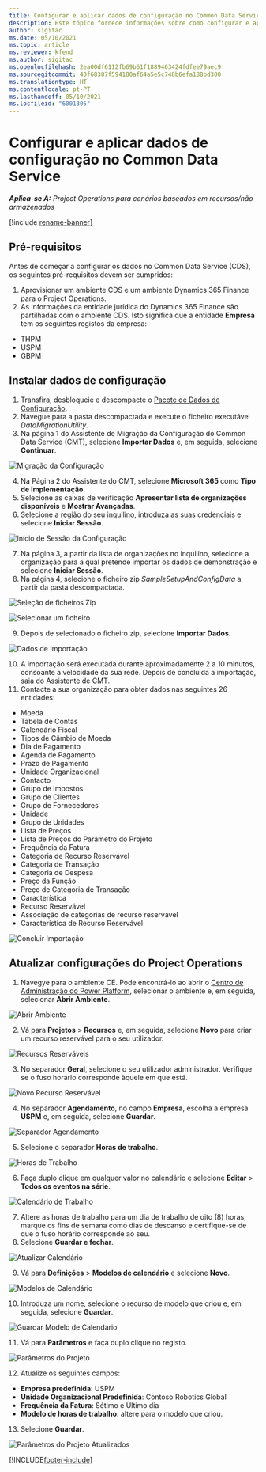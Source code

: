 ```yaml
---
title: Configurar e aplicar dados de configuração no Common Data Service
description: Este tópico fornece informações sobre como configurar e aplicar dados de configuração no Project Operations.
author: sigitac
ms.date: 05/10/2021
ms.topic: article
ms.reviewer: kfend
ms.author: sigitac
ms.openlocfilehash: 2ea00df6112fb69b61f1889463424fdfee79aec9
ms.sourcegitcommit: 40f68387f594180af64a5e5c748b6efa188bd300
ms.translationtype: HT
ms.contentlocale: pt-PT
ms.lasthandoff: 05/10/2021
ms.locfileid: "6001305"
---
```

# <a name="set-up-and-apply-configuration-data-in-the-common-data-service"></a>Configurar e aplicar dados de configuração no Common Data Service 

_**Aplica-se A:** Project Operations para cenários baseados em recursos/não armazenados_

[!include [rename-banner](~/includes/cc-data-platform-banner.md)]

## <a name="prerequisites"></a>Pré-requisitos

Antes de começar a configurar os dados no Common Data Service (CDS), os seguintes pré-requisitos devem ser cumpridos:

1.  Aprovisionar um ambiente CDS e um ambiente Dynamics 365 Finance para o Project Operations.
2.  As informações da entidade jurídica do Dynamics 365 Finance são partilhadas com o ambiente CDS. Isto significa que a entidade **Empresa** tem os seguintes registos da empresa:
  - THPM
  - USPM
  - GBPM

## <a name="install-setup-and-configuration-data"></a>Instalar dados de configuração

1. Transfira, desbloqueie e descompacte o [Pacote de Dados de Configuração](https://download.microsoft.com/download/e/2/d/e2da6c98-d5dd-450c-aabe-fd6bf2ba374b/ProjOpsSampleSetupData-%20Integrated%20Latest.zip).
2. Navegue para a pasta descompactada e execute o ficheiro executável *DataMigrationUtility*.
3. Na página 1 do Assistente de Migração da Configuração do Common Data Service (CMT), selecione **Importar Dados** e, em seguida, selecione **Continuar**.

![Migração da Configuração](./media/1ConfigurationMigration.png)

4. Na Página 2 do Assistente do CMT, selecione **Microsoft 365** como **Tipo de Implementação**.
5. Selecione as caixas de verificação **Apresentar lista de organizações disponíveis** e **Mostrar Avançadas**.
6. Selecione a região do seu inquilino, introduza as suas credenciais e selecione **Iniciar Sessão**.

![Início de Sessão da Configuração](./media/2ConfigurationSignin.png)

7. Na página 3, a partir da lista de organizações no inquilino, selecione a organização para a qual pretende importar os dados de demonstração e selecione **Iniciar Sessão**.
8. Na página 4, selecione o ficheiro zip *SampleSetupAndConfigData* a partir da pasta descompactada.

![Seleção de ficheiros Zip](./media/3ZipFile.png)

![Selecionar um ficheiro](./media/4SelectAFile.png)

9. Depois de selecionado o ficheiro zip, selecione **Importar Dados**.

![Dados de Importação](./media/5ImportData.png)

10. A importação será executada durante aproximadamente 2 a 10 minutos, consoante a velocidade da sua rede. Depois de concluída a importação, saia do Assistente de CMT. 
11. Contacte a sua organização para obter dados nas seguintes 26 entidades:

  - Moeda
  - Tabela de Contas
  - Calendário Fiscal
  - Tipos de Câmbio de Moeda
  - Dia de Pagamento
  - Agenda de Pagamento
  - Prazo de Pagamento
  - Unidade Organizacional
  - Contacto
  - Grupo de Impostos
  - Grupo de Clientes
  - Grupo de Fornecedores
  - Unidade
  - Grupo de Unidades
  - Lista de Preços
  - Lista de Preços do Parâmetro do Projeto
  - Frequência da Fatura
  - Categoria de Recurso Reservável
  - Categoria de Transação
  - Categoria de Despesa
  - Preço da Função
  - Preço de Categoria de Transação
  - Característica
  - Recurso Reservável
  - Associação de categorias de recurso reservável
  - Característica de Recurso Reservável

![Concluir Importação](./media/6CompleteImport.png)

## <a name="update-project-operations-configurations"></a>Atualizar configurações do Project Operations

1. Navegye para o ambiente CE. Pode encontrá-lo ao abrir o [Centro de Administração do Power Platform](https://admin.powerplatform.microsoft.com/environments), selecionar o ambiente e, em seguida, selecionar **Abrir Ambiente**. 

![Abrir Ambiente](./media/7OpenEnvironment.png)

2. Vá para **Projetos** > **Recursos** e, em seguida, selecione **Novo** para criar um recurso reservável para o seu utilizador.

![Recursos Reserváveis](./media/8BookableResources.png)

3. No separador **Geral**, selecione o seu utilizador administrador. Verifique se o fuso horário corresponde àquele em que está. 

![Novo Recurso Reservável](./media/9NewBookableResource.png)

4. No separador **Agendamento**, no campo **Empresa**, escolha a empresa **USPM** e, em seguida, selecione **Guardar**. 

![Separador Agendamento](./media/10SchedulingTab.png)

5. Selecione o separador **Horas de trabalho**.  

![Horas de Trabalho](./media/11WorkHours.png)

6. Faça duplo clique em qualquer valor no calendário e selecione **Editar** > **Todos os eventos na série**. 

![Calendário de Trabalho](./media/12WorkCalendar.png)

7. Altere as horas de trabalho para um dia de trabalho de oito (8) horas, marque os fins de semana como dias de descanso e certifique-se de que o fuso horário corresponde ao seu. 
8. Selecione **Guardar e fechar**.

![Atualizar Calendário](./media/13UpdateCalendar.png)

9. Vá para **Definições** > **Modelos de calendário** e selecione **Novo**.
 
 ![Modelos de Calendário](./media/14CalendarTemplates.png)
 
 10. Introduza um nome, selecione o recurso de modelo que criou e, em seguida, selecione **Guardar**. 
 
 ![Guardar Modelo de Calendário](./media/15SaveCalendarTemplate.png)
 
 11. Vá para **Parâmetros** e faça duplo clique no registo. 
 
 ![Parâmetros do Projeto](./media/16ProjectParameters.png)
 
12. Atualize os seguintes campos:

 - **Empresa predefinida**: USPM
 - **Unidade Organizacional Predefinida**: Contoso Robotics Global
 - **Frequência da Fatura**: Sétimo e Último dia
 - **Modelo de horas de trabalho**: altere para o modelo que criou.

13. Selecione **Guardar**. 

![Parâmetros do Projeto Atualizados](./media/17UpdatedProjectParameters.png)


[!INCLUDE[footer-include](../includes/footer-banner.md)]
